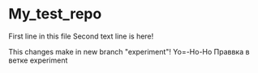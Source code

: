 # My_test_repo

First line in this file
Second text line is here!


This changes make in new branch "experiment"! Yo=-Ho-Ho
    Праввка в ветке experiment
